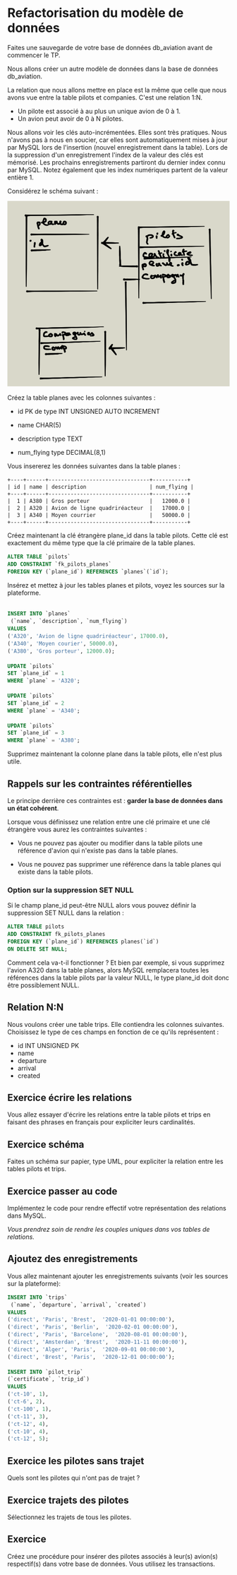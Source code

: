 
# Refactorisation du modèle de données

Faites une sauvegarde de votre base de données db_aviation avant de commencer le TP.

Nous allons créer un autre modèle de données dans la base de données db_aviation.

La relation que nous allons mettre en place est la même que celle que nous avons vue entre la table pilots et companies. C'est une relation 1:N.

- Un pilote est associé à au plus un unique avion de 0 à 1.
- Un avion peut avoir de 0 à N pilotes.

Nous allons voir les clés auto-incrémentées. Elles sont très pratiques. Nous n'avons pas à nous en soucier, car elles sont automatiquement mises à jour par MySQL lors de l'insertion (nouvel enregistrement dans la table). Lors de la suppression d'un enregistrement l'index de la valeur des clés est mémorisé. Les prochains enregistrements partiront du dernier index connu par MySQL. Notez également que les index numériques partent de la valeur entière 1.

Considérez le schéma suivant :

![schema](../images/schema.png)


Créez la table planes avec les colonnes suivantes :

- id PK de type INT UNSIGNED AUTO INCREMENT

- name CHAR(5)

- description type TEXT

- num_flying type DECIMAL(8,1)

Vous insererez les données suivantes dans la table planes :

```text
+----+------+--------------------------------+-----------+
| id | name | description                    | num_flying |
+----+------+--------------------------------+-----------+
|  1 | A380 | Gros porteur                   |   12000.0 |
|  2 | A320 | Avion de ligne quadriréacteur  |   17000.0 |
|  3 | A340 | Moyen courrier                 |   50000.0 |
+----+------+--------------------------------+-----------+
```

Créez maintenant la clé étrangère plane_id dans la table pilots. Cette clé est exactement du même type que la clé primaire de la table planes.

```sql
ALTER TABLE `pilots`
ADD CONSTRAINT `fk_pilots_planes`
FOREIGN KEY (`plane_id`) REFERENCES `planes`(`id`);
```

Insérez et mettez à jour les tables planes et pilots, voyez les sources sur la plateforme.

```sql

INSERT INTO `planes`
 (`name`, `description`, `num_flying`)
VALUES
('A320', 'Avion de ligne quadriréacteur', 17000.0),
('A340', 'Moyen courier', 50000.0),
('A380', 'Gros porteur', 12000.0);

UPDATE `pilots`
SET `plane_id` = 1
WHERE `plane` = 'A320';

UPDATE `pilots`
SET `plane_id` = 2
WHERE `plane` = 'A340';

UPDATE `pilots`
SET `plane_id` = 3
WHERE `plane` = 'A380';

```

Supprimez maintenant la colonne plane dans la table pilots, elle n'est plus utile.

## Rappels sur les contraintes référentielles

Le principe derrière ces contraintes est : **garder la base de données dans un état cohérent**.

Lorsque vous définissez une relation entre une clé primaire et une clé étrangère vous aurez les contraintes suivantes :

- Vous ne pouvez pas ajouter ou modifier dans la table pilots une référence d'avion qui n'existe pas dans la table planes.

- Vous ne pouvez pas supprimer une référence dans la table planes qui existe dans la table pilots.

### Option sur la suppression SET NULL

Si le champ plane_id peut-être NULL alors vous pouvez définir la suppression SET NULL dans la relation :

```sql
ALTER TABLE pilots
ADD CONSTRAINT fk_pilots_planes
FOREIGN KEY (`plane_id`) REFERENCES planes(`id`)
ON DELETE SET NULL;
```

Comment cela va-t-il fonctionner ? Et bien par exemple, si vous supprimez l'avion A320 dans la table planes, alors MySQL remplacera toutes les références dans la table pilots par la valeur NULL, le type plane_id doit donc être possiblement NULL.

## Relation N:N

Nous voulons créer une table trips. Elle contiendra les colonnes suivantes. Choisissez le type de ces champs en fonction de ce qu'ils représentent :

- id INT UNSIGNED PK
- name
- departure
- arrival
- created

## Exercice écrire les relations

Vous allez essayer d'écrire les relations entre la table pilots et trips en faisant des phrases en français pour expliciter leurs cardinalités.

## Exercice schéma

Faites un schéma sur papier, type UML, pour expliciter la relation entre les tables pilots et trips.

## Exercice passer au code

Implémentez le code pour rendre effectif votre représentation des relations dans MySQL.

*Vous prendrez soin de rendre les couples uniques dans vos tables de relations.*

## Ajoutez des enregistrements

Vous allez maintenant ajouter les enregistrements suivants (voir les sources sur la plateforme):

```sql
INSERT INTO `trips`
 (`name`, `departure`, `arrival`, `created`)
VALUES
('direct', 'Paris', 'Brest',  '2020-01-01 00:00:00'),
('direct', 'Paris', 'Berlin',  '2020-02-01 00:00:00'),
('direct', 'Paris', 'Barcelone',  '2020-08-01 00:00:00'),
('direct', 'Amsterdan', 'Brest',  '2020-11-11 00:00:00'),
('direct', 'Alger', 'Paris',  '2020-09-01 00:00:00'),
('direct', 'Brest', 'Paris',  '2020-12-01 00:00:00');

INSERT INTO `pilot_trip`
(`certificate`, `trip_id`)
VALUES
('ct-10', 1),
('ct-6', 2),
('ct-100', 1),
('ct-11', 3),
('ct-12', 4),
('ct-10', 4),
('ct-12', 5);
```

## Exercice les pilotes sans trajet

Quels sont les pilotes qui n'ont pas de trajet ?

## Exercice trajets des pilotes

Sélectionnez les trajets de tous les pilotes.

## Exercice 

Créez une procédure pour insérer des pilotes associés à leur(s) avion(s) respectif(s) dans votre base de données. Vous utilisez les transactions.